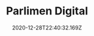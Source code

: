 ---
templateKey: program-post
title: Parlimen Digital 
date: "2020-12-28T22:40:32.169Z"
featuredImage: "../assets/parlimen_digital.png"
description: Parlimen Digital is a youth-led initiative to organize a virtual parliamentary sitting to propose recommendations to address the economic and health crisis in Malaysia. This initiative gathered 222 youth representatives from all across Malaysia on a virtual platform to debate, thus showcasing the feasibility of a virtual parliamentary democracy.
url: /programmes/parlimen-digital
---